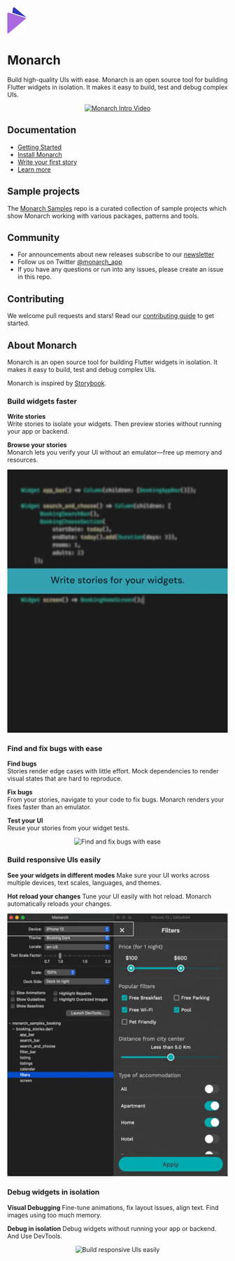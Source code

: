 <p style="margin-bottom: 0; padding-bottom: 0">
  <a href="https://monarchapp.io">
    <img src="https://raw.githubusercontent.com/Dropsource/monarch/master/_assets/monarch_m_cropped.png" alt="Monarch" height="64" />
  </a>
</p>

# Monarch

Build high-quality UIs with ease. Monarch is an open source tool for building Flutter widgets in isolation. It makes it easy to build, test and debug complex UIs.

<p align="center">
  <a href="https://www.youtube.com/watch?v=yblMOMfbZno" target="_blank">
    <img src="https://img.youtube.com/vi/yblMOMfbZno/0.jpg" alt="Monarch Intro Video">
  </a>
</p>

## Documentation
* [Getting Started](https://monarchapp.io/docs/introduction)
* [Install Monarch](https://monarchapp.io/docs/install)
* [Write your first story](https://monarchapp.io/docs/write-first-story)
* [Learn more](https://monarchapp.io/docs/learn-more)

## Sample projects
The [Monarch Samples](https://github.com/Dropsource/monarch_samples) repo is a 
curated collection of sample projects which show Monarch working with various 
packages, patterns and tools.

## Community
* For announcements about new releases subscribe to our [newsletter](https://eepurl.com/hJ-S0L)
* Follow us on Twitter [@monarch_app](https://twitter.com/monarch_app)
* If you have any questions or run into any issues, please create an issue in this repo.

## Contributing
We welcome pull requests and stars! Read our [contributing guide](CONTRIBUTING.md) to get started.

## About Monarch
Monarch is an open source tool for building Flutter widgets in isolation. It makes it easy to build, test and debug complex UIs.

Monarch is inspired by [Storybook](https://storybook.js.org/). 

### Build widgets faster
**Write stories**  
Write stories to isolate your widgets. Then preview stories without running your app or backend.  

**Browse your stories**  
Monarch lets you verify your UI without an emulator—free up memory and resources.  

<p align="center">
  <img src="https://raw.githubusercontent.com/Dropsource/monarch/master/_assets/monarch-build.gif" alt="Build widgets faster with Monarch">
</p>

### Find and fix bugs with ease
**Find bugs**  
Stories render edge cases with little effort. Mock dependencies to render visual states that are hard to reproduce.

**Fix bugs**  
From your stories, navigate to your code to fix bugs. Monarch renders your fixes faster than an emulator.

**Test your UI**  
Reuse your stories from your widget tests.

<p align="center">
  <img src="https://raw.githubusercontent.com/Dropsource/monarch/master/_assets/monarch-fix.gif" alt="Find and fix bugs with ease">
</p>

### Build responsive UIs easily
**See your widgets in different modes**
Make sure your UI works across multiple devices, text scales, languages, and themes.

**Hot reload your changes**
Tune your UI easily with hot reload. Monarch automatically reloads your changes.

<p align="center">
  <img src="https://raw.githubusercontent.com/Dropsource/monarch/master/_assets/monarch-knobs.gif" alt="Build responsive UIs easily">
</p>

### Debug widgets in isolation
**Visual Debugging**
Fine-tune animations, fix layout issues, align text. Find images using too much memory.

**Debug in isolation**
Debug widgets without running your app or backend. And Use DevTools.

<p align="center">
  <img src="https://raw.githubusercontent.com/Dropsource/monarch/master/_assets/monarch-debug.gif" alt="Build responsive UIs easily">
</p>
